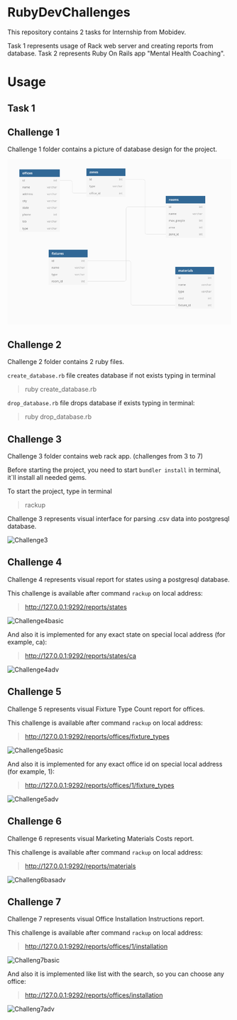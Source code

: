 # RubyDevChallenges

This repository contains 2 tasks for Internship from Mobidev.

Task 1 represents usage of Rack web server and creating reports from database. Task 2 represents Ruby On Rails app "Mental Health Coaching".

# Usage

## Task 1

## Challenge 1

Challenge 1 folder contains a picture of database design for the project.

![DatabaseDesign](<https://github.com/SansNumbers/RubyDevChallenges/blob/main/Task 1/Challenge 1/database_design.png?raw=true>)

## Challenge 2

Challenge 2 folder contains 2 ruby files.

`create_database.rb` file creates database if not exists typing in terminal

> ruby create_database.rb

`drop_database.rb` file drops database if exists typing in terminal:

> ruby drop_database.rb

## Challenge 3

Challenge 3 folder contains web rack app. (challenges from 3 to 7)

Before starting the project, you need to start `bundler install` in terminal, it`ll install all needed gems.

To start the project, type in terminal

> rackup

Challenge 3 represents visual interface for parsing .csv data into postgresql database.

![Challenge3](<https://github.com/SansNumbers/RubyDevChallenges/blob/main/Task 1/Challenge 3/rack/images/challenge3.png?raw=true>)

## Challenge 4

Challenge 4 represents visual report for states using a postgresql database.

This challenge is available after command `rackup` on local address:

> http://127.0.0.1:9292/reports/states

![Challenge4basic](<https://github.com/SansNumbers/RubyDevChallenges/blob/main/Task 1/Challenge 3/rack/images/challenge4basic.png?raw=true>)

And also it is implemented for any exact state on special local address (for example, ca):

> http://127.0.0.1:9292/reports/states/ca

![Challenge4adv](<https://github.com/SansNumbers/RubyDevChallenges/blob/main/Task 1/Challenge 3/rack/images/challenge4adv.png?raw=true>)

## Challenge 5

Challenge 5 represents visual Fixture Type Count report for offices.

This challenge is available after command `rackup` on local address:

> http://127.0.0.1:9292/reports/offices/fixture_types

![Challenge5basic](<https://github.com/SansNumbers/RubyDevChallenges/blob/main/Task 1/Challenge 3/rack/images/challenge5basic.png?raw=true>)

And also it is implemented for any exact office id on special local address (for example, 1):

> http://127.0.0.1:9292/reports/offices/1/fixture_types

![Challenge5adv](<https://github.com/SansNumbers/RubyDevChallenges/blob/main/Task 1/Challenge 3/rack/images/challenge5adv.png?raw=true>)

## Challenge 6

Challenge 6 represents visual Marketing Materials Costs report.

This challenge is available after command `rackup` on local address:

> http://127.0.0.1:9292/reports/materials

![Challeng6basadv](<https://github.com/SansNumbers/RubyDevChallenges/blob/main/Task 1/Challenge 3/rack/images/challenge6basadv.png?raw=true>)

## Challenge 7

Challenge 7 represents visual Office Installation Instructions report.

This challenge is available after command `rackup` on local address:

> http://127.0.0.1:9292/reports/offices/1/installation

![Challeng7basic](<https://github.com/SansNumbers/RubyDevChallenges/blob/main/Task 1/Challenge 3/rack/images/challenge7basic.png?raw=true>)

And also it is implemented like list with the search, so you can choose any office:

> http://127.0.0.1:9292/reports/offices/installation

![Challeng7adv](<https://github.com/SansNumbers/RubyDevChallenges/blob/main/Task 1/Challenge 3/rack/images/challenge7adv.png?raw=true>)
